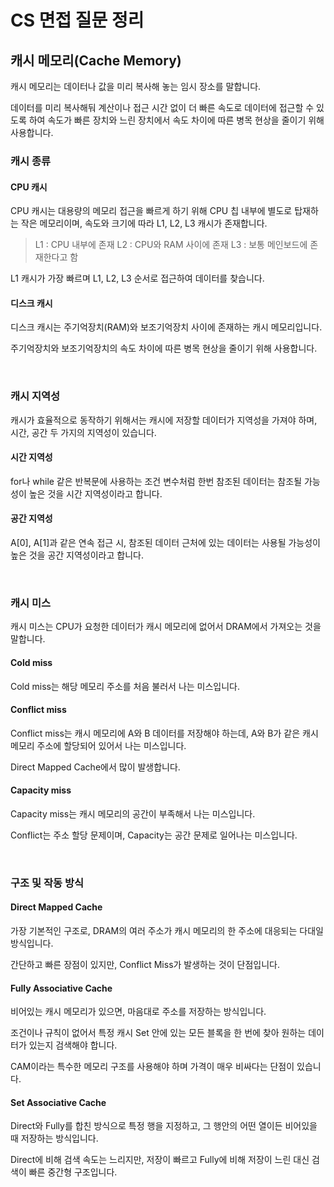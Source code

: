 # CS 면접 질문 정리

## 캐시 메모리(Cache Memory)

캐시 메모리는 데이터나 값을 미리 복사해 놓는 임시 장소를 말합니다.

데이터를 미리 복사해둬 계산이나 접근 시간 없이 더 빠른 속도로 데이터에 접근할 수 있도록 하여 속도가 빠른 장치와 느린 장치에서 속도 차이에 따른 병목 현상을 줄이기 위해 사용합니다.

### 캐시 종류

#### CPU 캐시

CPU 캐시는 대용량의 메모리 접근을 빠르게 하기 위해 CPU 칩 내부에 별도로 탑재하는 작은 메모리이며, 속도와 크기에 따라 L1, L2, L3 캐시가 존재합니다.

> L1 : CPU 내부에 존재
> L2 : CPU와 RAM 사이에 존재
> L3 : 보통 메인보드에 존재한다고 함

L1 캐시가 가장 빠르며 L1, L2, L3 순서로 접근하여 데이터를 찾습니다.

#### 디스크 캐시 

디스크 캐시는 주기억장치(RAM)와 보조기억장치 사이에 존재하는 캐시 메모리입니다.

주기억장치와 보조기억장치의 속도 차이에 따른 병목 현상을 줄이기 위해 사용합니다.

<br>

### 캐시 지역성

캐시가 효율적으로 동작하기 위해서는 캐시에 저장할 데이터가 지역성을 가져야 하며, 시간, 공간 두 가지의 지역성이 있습니다.

#### 시간 지역성

for나 while 같은 반복문에 사용하는 조건 변수처럼 한번 참조된 데이터는 참조될 가능성이 높은 것을 시간 지역성이라고 합니다.

#### 공간 지역성

A[0], A[1]과 같은 연속 접근 시, 참조된 데이터 근처에 있는 데이터는 사용될 가능성이 높은 것을 공간 지역성이라고 합니다.

<br>

### 캐시 미스

캐시 미스는 CPU가 요청한 데이터가 캐시 메모리에 없어서 DRAM에서 가져오는 것을 말합니다.

#### Cold miss

Cold miss는 해당 메모리 주소를 처음 불러서 나는 미스입니다.

#### Conflict miss

Conflict miss는 캐시 메모리에 A와 B 데이터를 저장해야 하는데, A와 B가 같은 캐시 메모리 주소에 할당되어 있어서 나는 미스입니다.

Direct Mapped Cache에서 많이 발생합니다.

#### Capacity miss

Capacity miss는 캐시 메모리의 공간이 부족해서 나는 미스입니다.

Conflict는 주소 할당 문제이며, Capacity는 공간 문제로 일어나는 미스입니다.

<br>

### 구조 및 작동 방식

#### Direct Mapped Cache

가장 기본적인 구조로, DRAM의 여러 주소가 캐시 메모리의 한 주소에 대응되는 다대일 방식입니다.

간단하고 빠른 장점이 있지만, Conflict Miss가 발생하는 것이 단점입니다.

#### Fully Associative Cache

비어있는 캐시 메모리가 있으면, 마음대로 주소를 저장하는 방식입니다.

조건이나 규칙이 없어서 특정 캐시 Set 안에 있는 모든 블록을 한 번에 찾아 원하는 데이터가 있는지 검색해야 합니다. 

CAM이라는 특수한 메모리 구조를 사용해야 하며 가격이 매우 비싸다는 단점이 있습니다.

#### Set Associative Cache

Direct와 Fully를 합친 방식으로 특정 행을 지정하고, 그 행안의 어떤 열이든 비어있을 때 저장하는 방식입니다. 

Direct에 비해 검색 속도는 느리지만, 저장이 빠르고 Fully에 비해 저장이 느린 대신 검색이 빠른 중간형 구조입니다.
